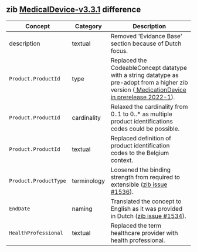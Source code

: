 ## zib [MedicalDevice-v3.3.1](https://zibs.nl/wiki/MedicalDevice-v3.3.1(2020EN)) difference

| Concept         | Category          | Description                             | 
|-----------------|-------------------|-----------------------------------------|
|description | textual | Removed 'Evidance Base' section because of Dutch focus. |
|`Product.ProductId` | type | Replaced the CodeableConcept datatype with a string datatype as pre-adopt from a higher zib version ([ MedicationDevice in prerelease 2022-1](https://zibs.nl/wiki/MedicalDevice-v3.5(2022EN))). |
|`Product.ProductId` | cardinality | Relaxed the cardinality from 0..1 to 0..* as multiple product identifications codes could be possible. |
|`Product.ProductId` | textual | Replaced definition of product identification codes to the Belgium context. | 
|`Product.ProductType` | terminology | Loosened the binding strength from required to extensible ([zib issue #1536](https://bits.nictiz.nl/browse/ZIB-1536)). |
| `EndDate` | naming | Translated the concept to English as it was provided in Dutch ([zib issue #1534](https://bits.nictiz.nl/browse/ZIB-1534)). |
| `HealthProfessional` | textual | Replaced the term healthcare provider with health professional. |
 